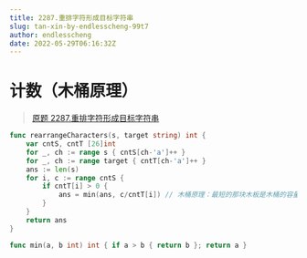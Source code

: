 ```yaml
---
title: 2287.重排字符形成目标字符串
slug: tan-xin-by-endlesscheng-99t7
author: endlesscheng
date: 2022-05-29T06:16:32Z
---
```

# 计数（木桶原理）
 
> [原题 2287.重排字符形成目标字符串](https://leetcode.cn/problems/rearrange-characters-to-make-target-string)


```go
func rearrangeCharacters(s, target string) int {
	var cntS, cntT [26]int
	for _, ch := range s { cntS[ch-'a']++ }
	for _, ch := range target { cntT[ch-'a']++ }
	ans := len(s)
	for i, c := range cntS {
		if cntT[i] > 0 {
			ans = min(ans, c/cntT[i]) // 木桶原理：最短的那块木板是木桶的容量
		}
	}
	return ans
}

func min(a, b int) int { if a > b { return b }; return a }
```

